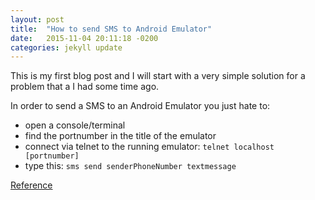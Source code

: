 ```yaml
---
layout: post
title:  "How to send SMS to Android Emulator"
date:   2015-11-04 20:11:18 -0200
categories: jekyll update
---
```


This is my first blog post and I will start with a very simple solution for a 
problem that a I had some time ago.

In order to send a SMS to an Android Emulator you just hate to:

* open a console/terminal
* find the portnumber in the title of the emulator
* connect via telnet to the running emulator: `telnet localhost [portnumber]`
* type this: `sms send senderPhoneNumber textmessage`

[Reference](http://stackoverflow.com/a/4325836/1107651)

